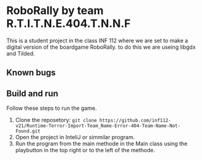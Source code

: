 # RoboRally by team R.T.I.T.N.E.404.T.N.N.F
This is a student project in the class INF 112 where we are set to make a digital version of the boardgame RoboRally.
to do this we are useing libgdx and Tilded.

## Known bugs


## Build and run

Follow these steps to run the game.

1. Clone the reposetory: ```git clone https://github.com/inf112-v21/Runtime-Terror-Import-Team_Name-Error-404-Team-Name-Not-Found.git```
2. Open the project in InteliJ or simmilar program.
3. Run the program from the main methode in the Main class using the playbutton in the top right or to the left of the methode.
